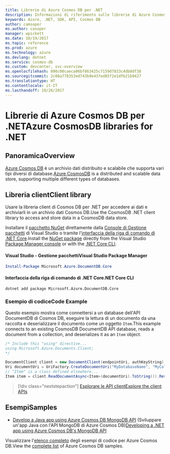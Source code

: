 ```yaml
---
title: Librerie di Azure Cosmos DB per .NET
description: Informazioni di riferimento sulle librerie di Azure Cosmos DB per .NET
keywords: Azure, .NET, SDK, API, Cosmos DB
author: camsoper
ms.author: casoper
manager: wpickett
ms.date: 10/19/2017
ms.topic: reference
ms.prod: azure
ms.technology: azure
ms.devlang: dotnet
ms.service: cosmos-db
ms.custom: devcenter, svc-overview
ms.openlocfilehash: 890c00caeca06bf863425c7159d7833c4db8df38
ms.sourcegitcommit: 2c08a778353ed743b9e437ed85f2e1dfb21b9427
ms.translationtype: HT
ms.contentlocale: it-IT
ms.lasthandoff: 10/26/2017
---
```

# <a name="azure-cosmosdb-libraries-for-net"></a><span data-ttu-id="3c614-104">Librerie di Azure Cosmos DB per .NET</span><span class="sxs-lookup"><span data-stu-id="3c614-104">Azure CosmosDB libraries for .NET</span></span>

## <a name="overview"></a><span data-ttu-id="3c614-105">Panoramica</span><span class="sxs-lookup"><span data-stu-id="3c614-105">Overview</span></span>

<span data-ttu-id="3c614-106">[Azure Cosmos DB](https://docs.microsoft.com/azure/cosmos-db/introduction) è un archivio dati distribuito e scalabile che supporta vari tipi diversi di database.</span><span class="sxs-lookup"><span data-stu-id="3c614-106">[Azure CosmosDB](https://docs.microsoft.com/azure/cosmos-db/introduction) is a distributed and scalable data store, supporting multiple different types of databases.</span></span>

## <a name="client-library"></a><span data-ttu-id="3c614-107">Libreria client</span><span class="sxs-lookup"><span data-stu-id="3c614-107">Client library</span></span>

<span data-ttu-id="3c614-108">Usare la libreria client di Cosmos DB per .NET per accedere ai dati e archiviarli in un archivio dati Cosmos DB.</span><span class="sxs-lookup"><span data-stu-id="3c614-108">Use the CosmosDB .NET client library to access and store data in a CosmosDB data store.</span></span>

<span data-ttu-id="3c614-109">Installare il [pacchetto NuGet](https://www.nuget.org/packages/Microsoft.Azure.DocumentDB.Core) direttamente dalla [Console di Gestione pacchetti][PackageManager] di Visual Studio o tramite l'[interfaccia della riga di comando di .NET Core][DotNetCLI].</span><span class="sxs-lookup"><span data-stu-id="3c614-109">Install the [NuGet package](https://www.nuget.org/packages/Microsoft.Azure.DocumentDB.Core) directly from the Visual Studio [Package Manager console][PackageManager] or with the [.NET Core CLI][DotNetCLI].</span></span>

#### <a name="visual-studio-package-manager"></a><span data-ttu-id="3c614-110">Visual Studio - Gestione pacchetti</span><span class="sxs-lookup"><span data-stu-id="3c614-110">Visual Studio Package Manager</span></span>

```powershell
Install-Package Microsoft.Azure.DocumentDB.Core
```

#### <a name="net-core-cli"></a><span data-ttu-id="3c614-111">Interfaccia della riga di comando di .NET Core</span><span class="sxs-lookup"><span data-stu-id="3c614-111">.NET Core CLI</span></span>

```bash
dotnet add package Microsoft.Azure.DocumentDB.Core
```

### <a name="code-example"></a><span data-ttu-id="3c614-112">Esempio di codice</span><span class="sxs-lookup"><span data-stu-id="3c614-112">Code Example</span></span>

<span data-ttu-id="3c614-113">Questo esempio mostra come connettersi a un database dell'API DocumentDB di Cosmos DB, eseguire la lettura di un documento da una raccolta e deserializzare il documento come un oggetto `Item`.</span><span class="sxs-lookup"><span data-stu-id="3c614-113">This example connects to an existing CosmosDB DocumentDB API database, reads a document from a collection, and deserializes it as an `Item` object.</span></span>

```csharp
/* Include this "using" directive...
using Microsoft.Azure.Documents.Client;
*/

DocumentClient client = new DocumentClient(endpointUri, authKeyString);
Uri documentUri = UriFactory.CreateDocumentUri("MyDatabaseName", "MyCollectionName", "DocumentId");
// "Item" is a class defined elsewhere...
Item item = client.ReadDocumentAsync<Item>(documentUri).ToString()).Result;
```

> [!div class="nextstepaction"]
> [<span data-ttu-id="3c614-114">Esplorare le API client</span><span class="sxs-lookup"><span data-stu-id="3c614-114">Explore the client APIs</span></span>](/dotnet/api/overview/azure/cosmosdb/client)

## <a name="samples"></a><span data-ttu-id="3c614-115">Esempi</span><span class="sxs-lookup"><span data-stu-id="3c614-115">Samples</span></span>

* <span data-ttu-id="3c614-116">[Develop a Java app using Azure Cosmos DB MongoDB API](https://azure.microsoft.com/en-us/resources/samples/azure-cosmos-db-mongodb-dotnet-getting-started/) (Sviluppare un'app Java con l'API MongoDB di Azure Cosmos DB)</span><span class="sxs-lookup"><span data-stu-id="3c614-116">[Developing a .NET app using Azure Cosmos DB's MongoDB API](https://azure.microsoft.com/en-us/resources/samples/azure-cosmos-db-mongodb-dotnet-getting-started/)</span></span>

<span data-ttu-id="3c614-117">Visualizzare l'[elenco completo](https://azure.microsoft.com/en-us/resources/samples/?platform=dotnet&term=cosmosdb) degli esempi di codice per Azure Cosmos DB.</span><span class="sxs-lookup"><span data-stu-id="3c614-117">View the [complete list](https://azure.microsoft.com/en-us/resources/samples/?platform=dotnet&term=cosmosdb) of Azure Cosmos DB samples.</span></span>

[PackageManager]: https://docs.microsoft.com/nuget/tools/package-manager-console
[DotNetCLI]: https://docs.microsoft.com/dotnet/core/tools/dotnet-add-package
